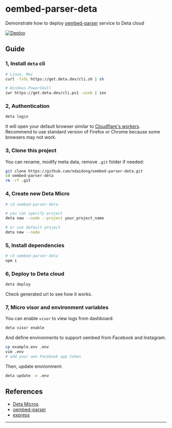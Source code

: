 # oembed-parser-deta

Demonstrate how to deploy [oembed-parser](https://github.com/ndaidong/oembed-parser) service to Deta cloud

[![Deploy](https://button.deta.dev/1/svg)](https://go.deta.dev/deploy?repo=https://github.com/ndaidong/oembed-parser-deta)

## Guide


### 1, Install `deta` cli

```bash
# Linux, Mac
curl -fsSL https://get.deta.dev/cli.sh | sh

# Windows PowerShell
iwr https://get.deta.dev/cli.ps1 -useb | iex
```

### 2, Authentication

```bash
deta login
```

It will open your default browser similar to [Cloudflare's workers](https://workers.cloudflare.com/).
Recommend to use standard version of Firefox or Chrome because some browsers may not work.

### 3, Clone this project

You can rename, modify meta data, remove `.git` folder if needed:

```bash
git clone https://github.com/ndaidong/oembed-parser-deta.git
cd oembed-parser-deta
rm -rf .git
```

### 4, Create new Deta Micro

```bash
# cd oembed-parser-deta

# you can specify project
deta new --node --project your_project_name

# or use default project
deta new --node
```

### 5, Install dependencies

```bash
# cd oembed-parser-deta
npm i
```

### 6, Deploy to Deta cloud

```bash
deta deploy
```

Check generated url to see how it works.

### 7, Micro visor and environment variables

You can enable `visor` to view logs from dashboard:

```bash
deta visor enable
```

And define environments to support oembed from Facebook and Instagram.

```bash
cp example.env .env
vim .env
# add your own Facebook app token
```

Then, update environment:

```bash
deta update -e .env
```

## References

- [Deta Micros](https://docs.deta.sh/docs/micros/about)
- [oembed-parser](https://github.com/ndaidong/oembed-parser)
- [express](https://github.com/expressjs/express)

---
